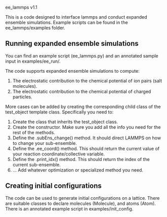 ee_lammps v1.1

This is a code designed to interface lammps and conduct expanded ensemble simulations. 
Example scripts can be found in the ee_lammps/examples folder.


Running expanded ensemble simulations
-------------------------------------------------------------------------------------------------

You can find an example script (ee_lammps.py) and an annotated sample input in examples/ee_run/.

The code supports expanded ensemble simulations to compute:
1) The electrostatic contribution to the chemical potential of ion pairs (salt molecules).
2) The electrostatic contribution to the chemical potential of charged particles.

More cases can be added by creating the corresponding child class of the test_object template class.
Specifically you need to:
1) Create the class that inherits the test_object class.
2) Create the constructor. Make sure you add all the info you need for the rest of the methods.
3) Define the .subEns_change() method. It should direct LAMMPS on how to change your sub-ensemble.
4) Define the .ee_coord() method. This should return the current value of your reaction coordinate/collective variable.
5) Define the .print_idx() method. This should return the index of the current sub-ensemble.
6) ... Add whatever optimization or specialized method you need.

Creating initial configurations
-------------------------------------------------------------------------------------------------

The code can be used to generate initial configurations on a lattice. There are suitable classes to declare 
molecules (Molecule), and atoms (Atom). There is an annotated example script in examples/init_config.



